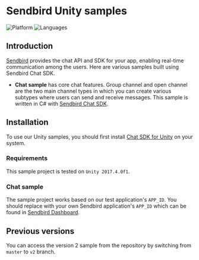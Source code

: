 # Sendbird Unity samples
![Platform](https://img.shields.io/badge/platform-UNITY%20%7C%20.NET-orange.svg)
![Languages](https://img.shields.io/badge/language-C%23-orange.svg)

## Introduction

[Sendbird](https://sendbird.com) provides the chat API and SDK for your app, enabling real-time communication among the users. Here are various samples built using Sendbird Chat SDK.

- **Chat sample** has core chat features. Group channel and open channel are the two main channel types in which you can create various subtypes where users can send and receive messages. This sample is written in C# with [Sendbird Chat SDK](https://github.com/sendbird/SendBird-SDK-dotNET).

## Installation

To use our Unity samples, you should first install [Chat SDK for Unity](https://github.com/sendbird/SendBird-SDK-dotNET) on your system.

### Requirements

This sample project is tested on `Unity 2017.4.0f1`.

### Chat sample

The sample project works based on our test application's `APP_ID`. You should replace with your own Sendbird application's `APP_ID` which can be found in [Sendbird Dashboard](https://dashboard.sendbird.com).

## Previous versions

You can access the version 2 sample from the repository by switching from `master` to `v2` branch.
